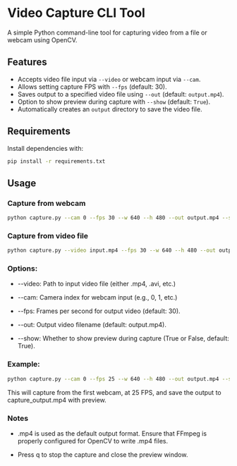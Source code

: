 # Video Capture CLI Tool

A simple Python command-line tool for capturing video from a file or webcam using OpenCV.

## Features

- Accepts video file input via `--video` or webcam input via `--cam`.
- Allows setting capture FPS with `--fps` (default: 30).
- Saves output to a specified video file using `--out` (default: `output.mp4`).
- Option to show preview during capture with `--show` (default: `True`).
- Automatically creates an `output` directory to save the video file.

## Requirements

Install dependencies with:

```bash
pip install -r requirements.txt
```

## Usage

### Capture from webcam

```bash
python capture.py --cam 0 --fps 30 --w 640 --h 480 --out output.mp4 --show True
```

### Capture from video file

```bash
python capture.py --video input.mp4 --fps 30 --w 640 --h 480 --out output.mp4 --show True
```

### Options:

- --video: Path to input video file (either .mp4, .avi, etc.)

- --cam: Camera index for webcam input (e.g., 0, 1, etc.)

- --fps: Frames per second for output video (default: 30).

- --out: Output video filename (default: output.mp4).

- --show: Whether to show preview during capture (True or False, default: True).

### Example:

```bash
python capture.py --cam 0 --fps 25 --w 640 --h 480 --out output.mp4 --show True
```

This will capture from the first webcam, at 25 FPS, and save the output to capture_output.mp4 with preview.

### Notes

- .mp4 is used as the default output format. Ensure that FFmpeg is properly configured for OpenCV to write .mp4 files.

- Press q to stop the capture and close the preview window.
